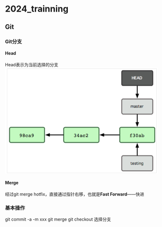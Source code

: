 # 2024_trainning
## Git
###  Git分支
####  Head
Head表示为当前选择的分支
![](https://github.com/linyihan9/2024_trainning/blob/main/img/image.png)
####  Merge
经过git merge hotfix，直接通过指针右移，也就是**Fast Forward**——快进



###  基本操作
git commit -a -m xxx
git merge
git checkout  选择分支
